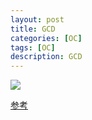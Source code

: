 ```yaml
---
layout: post
title: GCD
categories: [OC]
tags: [OC]
description: GCD
---
```



<img src="{{ site.BASE_PATH }}/assets/post/GCD.svg" />




<a href="http://blog.sunnyxx.com/2014/10/15/behind-autorelease/" target="_blank">参考</a>
